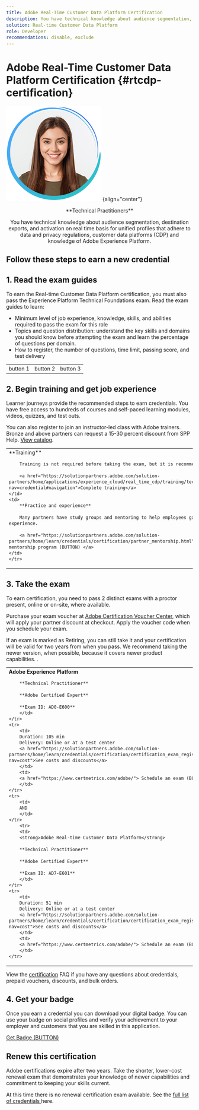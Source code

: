 ```yaml
---
title: Adobe Real-Time Customer Data Platform Certification
description: You have technical knowledge about audience segmentation, destination exports, and activation on real time basis for unified profiles that adhere to data and privacy regulations, customer data platforms (CDP) and knowledge of Adobe Experience Platform.
solution: Real-time Customer Data Platform
role: Developer
recommendations: disable, exclude
---
```

# Adobe Real-Time Customer Data Platform Certification {#rtcdp-certification}

![Technical Practitioner](../assets/technical-practitioner.png "Technical Practitioner") {align="center"}

<p align="center"> **Technical Practitioners** </p>

<p align="center">You have technical knowledge about audience segmentation, destination exports, and activation on real time basis for unified profiles that adhere to data and privacy regulations, customer data platforms (CDP) and knowledge of Adobe Experience Platform.</p>

## Follow these steps to earn a new credential

## 1. Read the exam guides
To earn the Real-time Customer Data Platform certification, you must also pass the Experience Platform Technical Foundations exam. Read the exam guides to learn:

* Minimum level of job experience, knowledge, skills, and abilities required to pass the exam for this role
* Topics and question distribution: understand the key skills and domains you should know before attempting the exam and learn the percentage of questions per domain.
* How to register, the number of questions, time limit, passing score, and test delivery

<table>
    <tr>
    <td>
        button 1
    </td>
        <td>
        button 2
    </td>
    <td>
        button 3
    </td>
    </tr>
</table>  

## 2. Begin training and get job experience
Learner journeys provide the recommended steps to earn credentials. You have free access to hundreds of courses and self-paced learning modules, videos, quizzes, and test outs.

You can also register to join an instructor-led class with Adobe trainers. Bronze and above partners can request a 15-30 percent discount from SPP Help. <a href="https://learning.adobe.com/catalog.html?solution=Adobe%20Experience%20Platform">View catalog</a>.

<table>
    <tr>
    <td>
        **Training**

        Training is not required before taking the exam, but it is recommended.

        <a href="https://solutionpartners.adobe.com/solution-partners/home/applications/experience_cloud/real_time_cdp/training/technical.html?nav=credential#navigation">Complete training</a>
    </td>
    <td>
        **Practice and experience**

        Many partners have study groups and mentoring to help employees gain experience.

        <a href="https://solutionpartners.adobe.com/solution-partners/home/learn/credentials/certification/partner_mentorship.html"> Go to mentorship program (BUTTON) </a>
    </td>
    </tr>
</table>

## 3. Take the exam
To earn certification, you need to pass 2 distinct exams with a proctor present, online or on-site, where available.

Purchase your exam voucher at <a href="https://market.xvoucher.com/adobe">Adobe Certification Voucher Center</a>, which will apply your partner discount at checkout. Apply the voucher code when you schedule your exam.

If an exam is marked as Retiring, you can still take it and your certification will be valid for two years from when you pass. We recommend taking the newer version, when possible, because it covers newer product capabilities. .

<table>
    <tr>
        <td>
        <strong>Adobe Experience Platform</strong>

        **Technical Practitioner**

        **Adobe Certified Expert**

        **Exam ID: AD0-E600**
        </td>
    </tr>
    <tr>
        <td>
        Duration: 105 min
        Delivery: Online or at a test center 
        <a href="https://solutionpartners.adobe.com/solution-partners/home/learn/credentials/certification/certification_exam_registration_and_management.html?nav=cost">See costs and discounts</a>
        </td>
        <td>
        <a href="https://www.certmetrics.com/adobe/"> Schedule an exam (BUTTON) </a>
        </td>
    </tr>
    <tr>
        <td>
        AND
        </td>
    </tr>
        <tr>
        <td>
        <strong>Adobe Real-time Customer Data Platform</strong>

        **Technical Practitioner**

        **Adobe Certified Expert**

        **Exam ID: AD7-E601**
        </td>
    </tr>
    <tr>
        <td>
        Duration: 51 min
        Delivery: Online or at a test center 
        <a href="https://solutionpartners.adobe.com/solution-partners/home/learn/credentials/certification/certification_exam_registration_and_management.html?nav=cost">See costs and discounts</a>
        </td>
        <td>
        <a href="https://www.certmetrics.com/adobe/"> Schedule an exam (BUTTON) </a>
        </td>
    </tr>
</table>

View the [certification](https://solutionpartners.adobe.com/solution-partners/home/support/faq/certification_credentials.html) FAQ if you have any questions about credentials, prepaid vouchers, discounts, and bulk orders.

## 4. Get your badge
Once you earn a credential you can download your digital badge. You can use your badge on social profiles and verify your achievement to your employer and customers that you are skilled in this application.

<a href="https://www.credly.com/organizations/adobe/badges"> Get Badge (BUTTON) </a>

## Renew this certification

Adobe certifications expire after two years. Take the shorter, lower-cost renewal exam that demonstrates your knowledge of newer capabilities and commitment to keeping your skills current.

At this time there is no renewal certification exam available. See the  <a href="https://solutionpartners.adobe.com/solution-partners/home/learn/credentials/credential_journeys.html"> full list of credentials </a>here.
